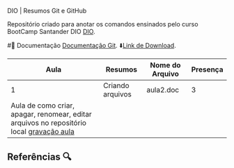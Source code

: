 DIO | Resumos Git e GitHub

Repositório criado para anotar os comandos ensinados pelo curso BootCamp Santander DIO
[DIO](https://www.dio.me/en).

#📃 Documentação
[Documentação Git](https://git-scm.com/docs).
⬇️[Link de Download](https://git-scm.com/downloads).

| Aula |Resumos| Nome do Arquivo| Presença |
|------|-------|----------------|-|
|1|Criando arquivos| aula2.doc | 3 |
|Aula de como criar, apagar, renomear, editar arquivos no repositório local [gravação aula](https://www.reddit.com/r/git/comments/bgamxb/git_reset_not_working/)

## Referências 🔍
